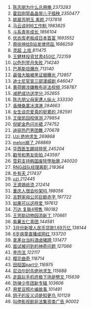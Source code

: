 1. [ 陈志朋为什么总用俺 ](https://s.weibo.com/weibo?q=%23%E9%99%88%E5%BF%97%E6%9C%8B%E4%B8%BA%E4%BB%80%E4%B9%88%E6%80%BB%E7%94%A8%E4%BF%BA%23&Refer=top) *2373283*
1. [ 霍启刚郭晶晶带儿子插秧 ](https://s.weibo.com/weibo?q=%23%E9%9C%8D%E5%90%AF%E5%88%9A%E9%83%AD%E6%99%B6%E6%99%B6%E5%B8%A6%E5%84%BF%E5%AD%90%E6%8F%92%E7%A7%A7%23&Refer=top) *2350477*
1. [ 姚晨苏明玉 素颜 ](https://s.weibo.com/weibo?q=%E5%A7%9A%E6%99%A8%E8%8B%8F%E6%98%8E%E7%8E%89%20%E7%B4%A0%E9%A2%9C&Refer=top) *2137818*
1. [ 马云谈996工作制 ](https://s.weibo.com/weibo?q=%23%E9%A9%AC%E4%BA%91%E8%B0%88996%E5%B7%A5%E4%BD%9C%E5%88%B6%23&Refer=top) *1983825*
1. [ 斗系青年成长 ](https://s.weibo.com/weibo?q=%E6%96%97%E7%B3%BB%E9%9D%92%E5%B9%B4%E6%88%90%E9%95%BF&Refer=top) *1856104*
1. [ 优衣库老板成日本首富 ](https://s.weibo.com/weibo?q=%23%E4%BC%98%E8%A1%A3%E5%BA%93%E8%80%81%E6%9D%BF%E6%88%90%E6%97%A5%E6%9C%AC%E9%A6%96%E5%AF%8C%23&Refer=top) *1693552*
1. [ 蔡徐坤给B站发律师函 ](https://s.weibo.com/weibo?q=%23%E8%94%A1%E5%BE%90%E5%9D%A4%E7%BB%99B%E7%AB%99%E5%8F%91%E5%BE%8B%E5%B8%88%E5%87%BD%23&Refer=top) *1686259*
1. [ 灵超 上戏 ](https://s.weibo.com/weibo?q=%E7%81%B5%E8%B6%85%20%E4%B8%8A%E6%88%8F&Refer=top) *811475*
1. [ 王健林投资甘肃450亿 ](https://s.weibo.com/weibo?q=%E7%8E%8B%E5%81%A5%E6%9E%97%E6%8A%95%E8%B5%84%E7%94%98%E8%82%83450%E4%BA%BF&Refer=top) *722159*
1. [ 以色列登月失败 ](https://s.weibo.com/weibo?q=%23%E4%BB%A5%E8%89%B2%E5%88%97%E7%99%BB%E6%9C%88%E5%A4%B1%E8%B4%A5%23&Refer=top) *714240*
1. [ 巴基斯坦爆炸 ](https://s.weibo.com/weibo?q=%23%E5%B7%B4%E5%9F%BA%E6%96%AF%E5%9D%A6%E7%88%86%E7%82%B8%23&Refer=top) *713140*
1. [ 最强大脑被黑证据曝光 ](https://s.weibo.com/weibo?q=%23%E6%9C%80%E5%BC%BA%E5%A4%A7%E8%84%91%E8%A2%AB%E9%BB%91%E8%AF%81%E6%8D%AE%E6%9B%9D%E5%85%89%23&Refer=top) *712857*
1. [ 迪士尼官宣三部漫威剧 ](https://s.weibo.com/weibo?q=%23%E8%BF%AA%E5%A3%AB%E5%B0%BC%E5%AE%98%E5%AE%A3%E4%B8%89%E9%83%A8%E6%BC%AB%E5%A8%81%E5%89%A7%23&Refer=top) *646047*
1. [ 黄荷娜涉嫌散布非法视频 ](https://s.weibo.com/weibo?q=%E9%BB%84%E8%8D%B7%E5%A8%9C%E6%B6%89%E5%AB%8C%E6%95%A3%E5%B8%83%E9%9D%9E%E6%B3%95%E8%A7%86%E9%A2%91&Refer=top) *358787*
1. [ 减肥成功送学分 ](https://s.weibo.com/weibo?q=%23%E5%87%8F%E8%82%A5%E6%88%90%E5%8A%9F%E9%80%81%E5%AD%A6%E5%88%86%23&Refer=top) *352655*
1. [ 陈志朋父母家遭人纵火 ](https://s.weibo.com/weibo?q=%23%E9%99%88%E5%BF%97%E6%9C%8B%E7%88%B6%E6%AF%8D%E5%AE%B6%E9%81%AD%E4%BA%BA%E7%BA%B5%E7%81%AB%23&Refer=top) *333330*
1. [ 香辣桑葚冰淇淋 ](https://s.weibo.com/weibo?q=%23%E9%A6%99%E8%BE%A3%E6%A1%91%E8%91%9A%E5%86%B0%E6%B7%87%E6%B7%8B%23&Refer=top) *284663*
1. [ 女生谈恋爱真的挺累的 ](https://s.weibo.com/weibo?q=%23%E5%A5%B3%E7%94%9F%E8%B0%88%E6%81%8B%E7%88%B1%E7%9C%9F%E7%9A%84%E6%8C%BA%E7%B4%AF%E7%9A%84%23&Refer=top) *282591*
1. [ 王俊凯回校体测 ](https://s.weibo.com/weibo?q=%23%E7%8E%8B%E4%BF%8A%E5%87%AF%E5%9B%9E%E6%A0%A1%E4%BD%93%E6%B5%8B%23&Refer=top) *279854*
1. [ 倪妮金色闪光裙 ](https://s.weibo.com/weibo?q=%23%E5%80%AA%E5%A6%AE%E9%87%91%E8%89%B2%E9%97%AA%E5%85%89%E8%A3%99%23&Refer=top) *274752*
1. [ 迪丽热巴男团舞 ](https://s.weibo.com/weibo?q=%23%E8%BF%AA%E4%B8%BD%E7%83%AD%E5%B7%B4%E7%94%B7%E5%9B%A2%E8%88%9E%23&Refer=top) *270678*
1. [ Uzi 绝地求生 ](https://s.weibo.com/weibo?q=Uzi%20%E7%BB%9D%E5%9C%B0%E6%B1%82%E7%94%9F&Refer=top) *269868*
1. [ melon崩了 ](https://s.weibo.com/weibo?q=%23melon%E5%B4%A9%E4%BA%86%23&Refer=top) *268869*
1. [ 华西医生踢球猝死 ](https://s.weibo.com/weibo?q=%E5%8D%8E%E8%A5%BF%E5%8C%BB%E7%94%9F%E8%B8%A2%E7%90%83%E7%8C%9D%E6%AD%BB&Refer=top) *245204*
1. [ 戳爷和男友街拍 ](https://s.weibo.com/weibo?q=%23%E6%88%B3%E7%88%B7%E5%92%8C%E7%94%B7%E5%8F%8B%E8%A1%97%E6%8B%8D%23&Refer=top) *243597*
1. [ 雪莉支持韩国废除堕胎罪 ](https://s.weibo.com/weibo?q=%23%E9%9B%AA%E8%8E%89%E6%94%AF%E6%8C%81%E9%9F%A9%E5%9B%BD%E5%BA%9F%E9%99%A4%E5%A0%95%E8%83%8E%E7%BD%AA%23&Refer=top) *240020*
1. [ RNG战队经理离职 ](https://s.weibo.com/weibo?q=%23RNG%E6%88%98%E9%98%9F%E7%BB%8F%E7%90%86%E7%A6%BB%E8%81%8C%23&Refer=top) *218364*
1. [ 朴有天 ](https://s.weibo.com/weibo?q=%23%E6%9C%B4%E6%9C%89%E5%A4%A9%23&Refer=top) *217437*
1. [ uzi ](https://s.weibo.com/weibo?q=%23uzi%23&Refer=top) *212445*
1. [ 王源锡纸烫 ](https://s.weibo.com/weibo?q=%23%E7%8E%8B%E6%BA%90%E9%94%A1%E7%BA%B8%E7%83%AB%23&Refer=top) *212414*
1. [ 重庆人很会吵架吗 ](https://s.weibo.com/weibo?q=%23%E9%87%8D%E5%BA%86%E4%BA%BA%E5%BE%88%E4%BC%9A%E5%90%B5%E6%9E%B6%E5%90%97%23&Refer=top) *198056*
1. [ 吉野家母公司巨额赤字 ](https://s.weibo.com/weibo?q=%E5%90%89%E9%87%8E%E5%AE%B6%E6%AF%8D%E5%85%AC%E5%8F%B8%E5%B7%A8%E9%A2%9D%E8%B5%A4%E5%AD%97&Refer=top) *197722*
1. [ 如果可以这样爱 ](https://s.weibo.com/weibo?q=%E5%A6%82%E6%9E%9C%E5%8F%AF%E4%BB%A5%E8%BF%99%E6%A0%B7%E7%88%B1&Refer=top) *197612*
1. [ 万达 复联4预售 ](https://s.weibo.com/weibo?q=%E4%B8%87%E8%BE%BE%20%E5%A4%8D%E8%81%944%E9%A2%84%E5%94%AE&Refer=top) *180182*
1. [ 王思聪动物园添新丁 ](https://s.weibo.com/weibo?q=%23%E7%8E%8B%E6%80%9D%E8%81%AA%E5%8A%A8%E7%89%A9%E5%9B%AD%E6%B7%BB%E6%96%B0%E4%B8%81%23&Refer=top) *170661*
1. [ 紫薯五仁青团 ](https://s.weibo.com/weibo?q=%E7%B4%AB%E8%96%AF%E4%BA%94%E4%BB%81%E9%9D%92%E5%9B%A2&Refer=top) *144581*
1. [ 3月份新增人民币贷款1.69万亿 ](https://s.weibo.com/weibo?q=3%E6%9C%88%E4%BB%BD%E6%96%B0%E5%A2%9E%E4%BA%BA%E6%B0%91%E5%B8%81%E8%B4%B7%E6%AC%BE1.69%E4%B8%87%E4%BA%BF&Refer=top) *138144*
1. [ 6岁病童直播成网红 ](https://s.weibo.com/weibo?q=%236%E5%B2%81%E7%97%85%E7%AB%A5%E7%9B%B4%E6%92%AD%E6%88%90%E7%BD%91%E7%BA%A2%23&Refer=top) *133720*
1. [ 拿茅台当料酒卤猪蹄 ](https://s.weibo.com/weibo?q=%23%E6%8B%BF%E8%8C%85%E5%8F%B0%E5%BD%93%E6%96%99%E9%85%92%E5%8D%A4%E7%8C%AA%E8%B9%84%23&Refer=top) *131477*
1. [ 面试被问到的神奇问题 ](https://s.weibo.com/weibo?q=%23%E9%9D%A2%E8%AF%95%E8%A2%AB%E9%97%AE%E5%88%B0%E7%9A%84%E7%A5%9E%E5%A5%87%E9%97%AE%E9%A2%98%23&Refer=top) *127066*
1. [ 李宗泫 ](https://s.weibo.com/weibo?q=%E6%9D%8E%E5%AE%97%E6%B3%AB&Refer=top) *122117*
1. [ 樱花曲奇 ](https://s.weibo.com/weibo?q=%E6%A8%B1%E8%8A%B1%E6%9B%B2%E5%A5%87&Refer=top) *118714*
1. [ 田柾国part少 ](https://s.weibo.com/weibo?q=%23%E7%94%B0%E6%9F%BE%E5%9B%BDpart%E5%B0%91%23&Refer=top) *116975*
1. [ 尼泊尔封杀绝地求生 ](https://s.weibo.com/weibo?q=%23%E5%B0%BC%E6%B3%8A%E5%B0%94%E5%B0%81%E6%9D%80%E7%BB%9D%E5%9C%B0%E6%B1%82%E7%94%9F%23&Refer=top) *115688*
1. [ 走路玩手机终极下场是劈叉 ](https://s.weibo.com/weibo?q=%23%E8%B5%B0%E8%B7%AF%E7%8E%A9%E6%89%8B%E6%9C%BA%E7%BB%88%E6%9E%81%E4%B8%8B%E5%9C%BA%E6%98%AF%E5%8A%88%E5%8F%89%23&Refer=top) *115639*
1. [ 防弹少年团新专辑 ](https://s.weibo.com/weibo?q=%23%E9%98%B2%E5%BC%B9%E5%B0%91%E5%B9%B4%E5%9B%A2%E6%96%B0%E4%B8%93%E8%BE%91%23&Refer=top) *103606*
1. [ 用爱豆照片编故事 ](https://s.weibo.com/weibo?q=%23%E7%94%A8%E7%88%B1%E8%B1%86%E7%85%A7%E7%89%87%E7%BC%96%E6%95%85%E4%BA%8B%23&Refer=top) *101491*
1. [ 鸽子的反义词是知更鸟 ](https://s.weibo.com/weibo?q=%23%E9%B8%BD%E5%AD%90%E7%9A%84%E5%8F%8D%E4%B9%89%E8%AF%8D%E6%98%AF%E7%9F%A5%E6%9B%B4%E9%B8%9F%23&Refer=top) *101129*
1. [ 叫停影视剧非法集资类广告 ](https://s.weibo.com/weibo?q=%E5%8F%AB%E5%81%9C%E5%BD%B1%E8%A7%86%E5%89%A7%E9%9D%9E%E6%B3%95%E9%9B%86%E8%B5%84%E7%B1%BB%E5%B9%BF%E5%91%8A&Refer=top) *90002*